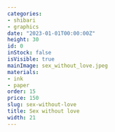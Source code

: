 ```yaml
---
categories:
- shibari
- graphics
date: "2023-01-01T00:00:00Z"
height: 30
id: 0
inStock: false
isVisible: true
mainImage: sex_without_love.jpeg
materials:
- ink
- paper
order: 15
price: 150
slug: sex-without-love
title: Sex without love
width: 21
---
```


